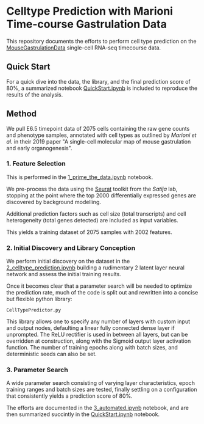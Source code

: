 # Celltype Prediction with Marioni Time-course Gastrulation Data

This repository documents the efforts to perform cell type prediction
on the
[MouseGastrulationData](https://github.com/MarioniLab/MouseGastrulationData)
single-cell RNA-seq timecourse data.

## Quick Start

For a quick dive into the data, the library, and the final prediction
score of 80%, a summarized notebook
[QuickStart.ipynb](./QuickStart.ipynb) is included to reproduce the
results of the analysis.


## Method

We pull E6.5 timepoint data of 2075 cells containing the raw gene
counts and phenotype samples, annotated with cell types as outlined by
*Marioni et al.* in their 2019 paper "A single-cell molecular map of
mouse gastrulation and early organogenesis".

### 1. Feature Selection

This is performed in the
[1_prime_the_data.ipynb](./1_prime_the_data.ipynb) notebook.

We pre-process the data using the
[Seurat](https://satijalab.org/seurat/) toolkit from the *Satija* lab,
stopping at the point where the top 2000 differentially expressed
genes are discovered by background modelling.

Additional prediction factors such as cell size (total transcripts) and cell
heterogeneity (total genes detected) are included as input variables.

This yields a training dataset of 2075 samples with 2002 features.

### 2. Initial Discovery and Library Conception

We perform initial discovery on the dataset in the
[2_celltype_prediction.ipynb](./2_celltype_prediction.ipynb) building
a rudimentary 2 latent layer neural network and assess the initial
training results.

Once it becomes clear that a parameter search will be needed to
optimize the prediction rate, much of the code is split out and
rewritten into a concise but flexible python library:

    CellTypePredictor.py

This library allows one to specify any number of layers with custom
input and output nodes, defaulting a linear fully connected dense
layer if unprompted. The ReLU rectifier is used in between all layers,
but can be overridden at construction, along with the Sigmoid output
layer activation function. The number of training epochs along with
batch sizes, and deterministic seeds can also be set.

### 3. Parameter Search

A wide parameter search consisting of varying layer characteristics,
epoch training ranges and batch sizes are tested, finally settling on
a configuration that consistently yields a prediction score of 80%.

The efforts are documented in the
[3_automated.ipynb](./3_automated.ipynb) notebook, and are then
summarized succintly in the [QuickStart.ipynb](./QuickStart.ipynb)
notebook.

